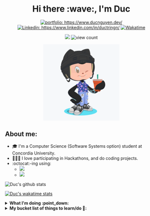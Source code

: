 <h1 align="center"> Hi there :wave:, I'm Duc  </h1>

<p align="center">
<a href="https://www.ducnguyen.dev/"><img src="https://img.shields.io/badge/Portfolio-Duc%20Nguyen-informational" alt="portfolio: https://www.ducnguyen.dev/"></a>
<a href="https://www.linkedin.com/in/ductringn/"><img src="https://img.shields.io/badge/-Duc_Nguyen-%230077B5.svg?&style=flat&logo=linkedin&logoColor=white" alt="Linkedin: https://www.linkedin.com/in/ductringn/"></a>
<a href="https://wakatime.com/@DukeNgn"><img src="https://img.shields.io/badge/Wakatime-DukeNgn-success?&logo=wakatime&style=flat" alt="Wakatime"></a>
</p>
<p align="center">
<img src="https://img.shields.io/badge/Vim-Lover-brightgreen?&logo=Vim">
<img src="https://komarev.com/ghpvc/?username=DukeNgn&color=blue" alt="view count" />
</p>

<p align="center" width="100%">
<img src="octocat.png"
     alt="My Octocat"
     width= 50%
     height= 50% />
</p>


## About me:
- 🎓  I'm a Computer Science (Software Systems option) student at Concordia University.
- 👨🏻‍💻  I love participating in Hackathons, and do coding projects.
- :octocat:-ing using:
    + ![](https://img.shields.io/badge/Apple-Macbook%20pro%202020-%23999999.svg?&style=flat&logo=apple&logoColor=white)
    + ![](https://img.shields.io/badge/Linux-Kubuntu-orange?style=flat&logo=Ubuntu)

![Duc's github stats](https://github-readme-stats.vercel.app/api?username=DukeNgn&show_icons=true&theme=vue&count_private=true)

[![Duc's wakatime stats](https://github-readme-stats.vercel.app/api/wakatime?username=DukeNgn&theme=vue)](https://github.com/anuraghazra/github-readme-stats)

<details>
<summary>
<strong>What I'm doing :point_down:</strong>
</summary>

+ Working on Eclipse Theia
+ Learning Machine Learning/AI
+ Just messing around in general :open_hands:

</details>

<details>
<summary>
<strong>
My bucket list of things to learn/do 🌱:
</strong>
</summary>

> in Software field of course, I have a life and a dog other than this 🤷🏻‍♂️
+ [ ] Work on a project that has multithreading aspect
+ [ ] Create a Chrome plugin
+ [ ] Learn OpenCV
+ [ ] Learn more about Rust
+ [ ] Write a Vim/NeoVim plugin with Rust or Python
+ [ ] Always wonder about Go, will give it a try!

</details>
